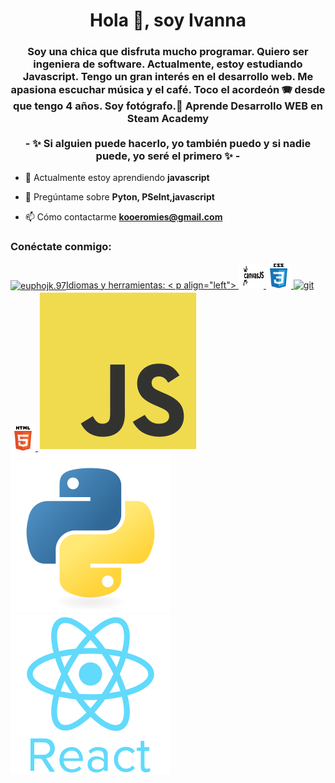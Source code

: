 <h1 align="center">Hola 👋, soy Ivanna</h1>
<h3 align="center">Soy una chica que disfruta mucho programar. Quiero ser ingeniera de software. Actualmente, estoy estudiando Javascript. Tengo un gran interés en el desarrollo web. Me apasiona escuchar música y el café. Toco el acordeón 🪗 desde que tengo 4 años. Soy fotógrafo.👯 Aprende Desarrollo WEB en Steam Academy<br><br>- ✨ Si alguien puede hacerlo, yo también puedo y si nadie puede, yo seré el primero ✨ -</h3>

- 🌱 Actualmente estoy aprendiendo **javascript**

- 💬 Pregúntame sobre **Pyton, PSeInt,javascript**

- 📫 Cómo contactarme **kooeromies@gmail.com**

<h3 align="left">Conéctate conmigo:</h3>
<p align="left">
<a href="https://discord.gg/euphojk.97" target="blank"><img align="center" src="https://raw.githubusercontent.com/rahuldkjain/github-profile-readme-generator/master/src/images/icons/Social/discord.svg" alt="euphojk.97" height="30" <h3 align="left">Idiomas y herramientas:</h3>
< p align="left"> <a href="https://canvasjs.com" target="_blank" rel="noreferrer"> <img src="https://raw.githubusercontent.com/Hardik0307/Hardik0307/master/assets/canvasjs-charts.svg" alt="canvasjs" width="40" height=" 40 "/> </a> <a href="https://www.w3schools.com/css/" target="_blank" rel="noreferrer"> <img src="https://raw.githubusercontent.com/devicons/devicon/master/icons/css3/css3-original-wordmark.svg" alt="css3" width="40" height="40"/> </a> <a href="https://git-scm.com/" target="_blank" rel="noreferrer"> <img src="https://www.vectorlogo.zone/logos/git-scm/git-scm-icon.svg" alt="git" width="40" height="40"/> </a> <a href="https://www.w3.org/html/" target="_blank" rel="noreferrer"> <img src="https://raw.githubusercontent.com/devicons/devicon/master/icons/html5/html5-original-wordmark.svg" alt="html5" width="40" height="40"/> </a> <a href="https://developer.mozilla.org/en-US/docs/Web/JavaScript" target="_blank" rel="noreferrer"> <img src="https://raw.githubusercontent.com/devicons/devicon/master/icons/javascript/javascript-original.svg" alt="javascript" ancho="40" alto="40"/> </a> <a href="https://www.python.org" target="_blank" rel="noreferrer"> <img src="https://raw.githubusercontent.com/devicons/devicon/master/icons/python/python-original.svg" alt="python" ancho="40" alto="40"/> </a> <a href="https://reactjs.org/" target="_blank" rel="noreferrer"> <img src="https://raw.githubusercontent.com/devicons/devicon/master/icons/react/react-original-wordmark.svg" alt="react" ancho="40" alto="40"/> </a> </p>



